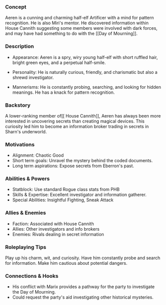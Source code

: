 ### Concept

Aeren is a cunning and charming half-elf Artificer with a mind for pattern recognition. He is also Miri's mentor. He discovered information within House Cannith suggesting some members were involved with dark forces, and may have had something to do with the [[Day of Mourning]]. 

### Description

- Appearance: Aeren is a spry, wiry young half-elf with short ruffled hair, bright green eyes, and a perpetual half-smile. 

- Personality: He is naturally curious, friendly, and charismatic but also a shrewd investigator.

- Mannerisms: He is constantly probing, searching, and looking for hidden meanings. He has a knack for pattern recognition.

### Backstory

A lower-ranking member of[[ House Cannith]], Aeren has always been more interested in uncovering secrets than creating magical devices. This curiosity led him to become an information broker trading in secrets in Sharn's underworld.

### Motivations

- Alignment: Chaotic Good
- Short term goals: Unravel the mystery behind the coded documents.
- Long term aspirations: Expose secrets from Eberron's past.

### Abilities & Powers

- Statblock: Use standard Rogue class stats from PHB
- Skills & Expertise: Excellent investigator and information gatherer.
- Special Abilities: Insightful Fighting, Sneak Attack

### Allies & Enemies

- Faction: Associated with House Cannith 
- Allies: Other investigators and info brokers
- Enemies: Rivals dealing in secret information

### Roleplaying Tips

Play up his charm, wit, and curiosity. Have him constantly probe and search for information. Make him cautious about potential dangers.

### Connections & Hooks

- His conflict with Marix provides a pathway for the party to investigate the Day of Mourning.
- Could request the party's aid investigating other historical mysteries.